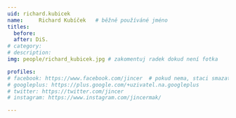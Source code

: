 ```yaml
---
uid: richard.kubicek
name:     Richard Kubíček  	# běžně používáné jméno
titles:
  before: 
  after: DiS.
# category:
# description: 
img: people/richard_kubicek.jpg # zakomentuj radek dokud není fotka

profiles:
# facebook: https://www.facebook.com/jincer  # pokud nema, staci smazat tuto radku
# googleplus: https://plus.google.com/+uzivatel.na.googleplus
# twitter: https://twitter.com/jincer
# instagram: https://www.instagram.com/jincermak/ 

---
```

